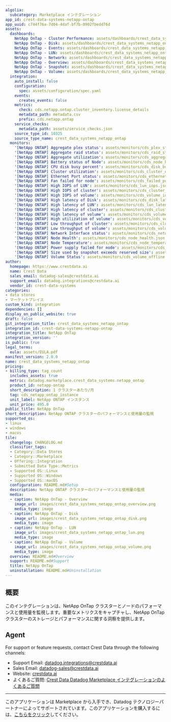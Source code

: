 ```yaml
---
algolia:
  subcategory: Marketplace インテグレーション
app_id: crest-data-systems-netapp-ontap
app_uuid: c744f76a-7d04-4daf-bf7b-0902fbedd76d
assets:
  dashboards:
    NetApp OnTap - Cluster Performance: assets/dashboards/crest_data_systems_netapp_ontap_cluster_performance.json
    NetApp OnTap - Disk: assets/dashboards/crest_data_systems_netapp_ontap_disk.json
    NetApp OnTap - Events: assets/dashboards/crest_data_systems_netapp_ontap_events.json
    NetApp OnTap - LUN: assets/dashboards/crest_data_systems_netapp_ontap_lun.json
    NetApp OnTap - Network: assets/dashboards/crest_data_systems_netapp_ontap_network.json
    NetApp OnTap - Overview: assets/dashboards/crest_data_systems_netapp_ontap_overview.json
    NetApp OnTap - Snapshot: assets/dashboards/crest_data_systems_netapp_ontap_snapshot.json
    NetApp OnTap - Volume: assets/dashboards/crest_data_systems_netapp_ontap_volume.json
  integration:
    auto_install: false
    configuration:
      spec: assets/configuration/spec.yaml
    events:
      creates_events: false
    metrics:
      check: cds.netapp.ontap.cluster_inventory.license_details
      metadata_path: metadata.csv
      prefix: cds.netapp.ontap
    service_checks:
      metadata_path: assets/service_checks.json
    source_type_id: 10325
    source_type_name: crest_data_systems_netapp_ontap
  monitors:
    '[NetApp ONTAP] Aggregate plex status': assets/monitors/cds_plex_status.json
    '[NetApp ONTAP] Aggregate raid status': assets/monitors/cds_raid_status.json
    '[NetApp ONTAP] Aggregate utilization': assets/monitors/cds_aggregate_utilization.json
    '[NetApp ONTAP] Battery status of Node': assets/monitors/cds_node_battery.json
    '[NetApp ONTAP] CPU disk busy percent': assets/monitors/cds_disk_busy_percent.json
    '[NetApp ONTAP] Cluster utilization': assets/monitors/cds_cluster_used_capacity.json
    '[NetApp ONTAP] Ethernet Port status': assets/monitors/cds_ethernet_port_status.json
    '[NetApp ONTAP] Fan failed for node': assets/monitors/cds_failed_power_supply.json
    '[NetApp ONTAP] High IOPS of LUN': assets/monitors/cds_lun_iops.json
    '[NetApp ONTAP] High IOPS of cluster': assets/monitors/cds_cluster_iops.json
    '[NetApp ONTAP] High IOPS of volume': assets/monitors/cds_volume_iops.json
    '[NetApp ONTAP] High latency of Disk': assets/monitors/cds_disk_latency.json
    '[NetApp ONTAP] High latency of LUN': assets/monitors/cds_lun_latency.json
    '[NetApp ONTAP] High latency of cluster': assets/monitors/cds_cluster_latency.json
    '[NetApp ONTAP] High latency of volume': assets/monitors/cds_volume_latency.json
    '[NetApp ONTAP] High utilization of volume': assets/monitors/cds_volume_utilization.json
    '[NetApp ONTAP] Low throughput of cluster': assets/monitors/cds_cluster_throughput.json
    '[NetApp ONTAP] Low throughput of volume': assets/monitors/cds_volume_throughput.json
    '[NetApp ONTAP] Network Interface status': assets/monitors/cds_network_interface_status.json
    '[NetApp ONTAP] Node Health': assets/monitors/cds_node_health.json
    '[NetApp ONTAP] Node Temperature': assets/monitors/cds_node_temperature.json
    '[NetApp ONTAP] Power supply failed for node': assets/monitors/cds_failed_fan_count.json
    '[NetApp ONTAP] Size used by snapshot exceeds reserved size': assets/monitors/cds_snapshot_size_exceed.json
    '[NetApp ONTAP] Volume Status': assets/monitors/cds_volume_offline.json
author:
  homepage: https://www.crestdata.ai
  name: Crest Data
  sales_email: datadog-sales@crestdata.ai
  support_email: datadog.integrations@crestdata.ai
  vendor_id: crest-data-systems
categories:
- data stores
- マーケットプレイス
custom_kind: integration
dependencies: []
display_on_public_website: true
draft: false
git_integration_title: crest_data_systems_netapp_ontap
integration_id: crest-data-systems-netapp-ontap
integration_title: NetApp OnTap
integration_version: ''
is_public: true
legal_terms:
  eula: assets/EULA.pdf
manifest_version: 2.0.0
name: crest_data_systems_netapp_ontap
pricing:
- billing_type: tag_count
  includes_assets: true
  metric: datadog.marketplace.crest_data_systems.netapp_ontap
  product_id: netapp-ontap
  short_description: 1 クラスターあたり/月
  tag: cds_netapp_ontap_instance
  unit_label: NetApp ONTAP インスタンス
  unit_price: 495.0
public_title: NetApp OnTap
short_description: NetApp ONTAP クラスターのパフォーマンスと使用量の監視
supported_os:
- linux
- windows
- macos
tile:
  changelog: CHANGELOG.md
  classifier_tags:
  - Category::Data Stores
  - Category::Marketplace
  - Offering::Integration
  - Submitted Data Type::Metrics
  - Supported OS::Linux
  - Supported OS::Windows
  - Supported OS::macOS
  configuration: README.md#Setup
  description: NetApp ONTAP クラスターのパフォーマンスと使用量の監視
  media:
  - caption: NetApp OnTap - Overview
    image_url: images/crest_data_systems_netapp_ontap_overview.png
    media_type: image
  - caption: NetApp OnTap - Disk
    image_url: images/crest_data_systems_netapp_ontap_disk.png
    media_type: image
  - caption: NetApp OnTap - LUN
    image_url: images/crest_data_systems_netapp_ontap_lun.png
    media_type: image
  - caption: NetApp OnTap - Volume
    image_url: images/crest_data_systems_netapp_ontap_volume.png
    media_type: image
  overview: README.md#Overview
  support: README.md#Support
  title: NetApp OnTap
  uninstallation: README.md#Uninstallation
---
```


<!--  SOURCED FROM https://github.com/DataDog/marketplace -->


## 概要

このインテグレーションは、NetApp OnTap クラスターとノードのパフォーマンスと使用量を監視します。重要なメトリクスをキャプチャし、NetApp OnTap クラスターのストレージとパフォーマンスに関する洞察を提供します。

## Agent

For support or feature requests, contact Crest Data through the following channels:

- Support Email: [datadog.integrations@crestdata.ai][9]
- Sales Email: [datadog-sales@crestdata.ai][10]
- Website: [crestdata.ai][3]
- よくあるご質問: [Crest Data Datadog Marketplace インテグレーションのよくあるご質問][8]

[1]: https://docs.datadoghq.com/ja/agent/guide/agent-commands/?tab=agentv6v7#start-stop-and-restart-the-agent
[2]: https://docs.datadoghq.com/ja/agent/guide/agent-commands/#agent-status-and-information
[3]: https://www.crestdata.ai/
[4]: https://docs.datadoghq.com/ja/agent/guide/agent-configuration-files/?tab=agentv6v7
[5]: https://docs.crestdata.ai/datadog-integrations-readme/NetApp_OnTap.pdf
[6]: https://docs.datadoghq.com/ja/agent/?tab=Linux
[7]: https://docs.datadoghq.com/ja/account_management/api-app-keys/
[8]: https://docs.crestdata.ai/datadog-integrations-readme/Crest_Data_Datadog_Integrations_FAQ.pdf
[9]: mailto:datadog.integrations@crestdata.ai
[10]: mailto:datadog-sales@crestdata.ai

---
このアプリケーションは Marketplace から入手でき、Datadog テクノロジーパートナーによってサポートされています。このアプリケーションを購入するには、<a href="https://app.datadoghq.com/marketplace/app/crest-data-systems-netapp-ontap" target="_blank">こちらをクリック</a>してください。